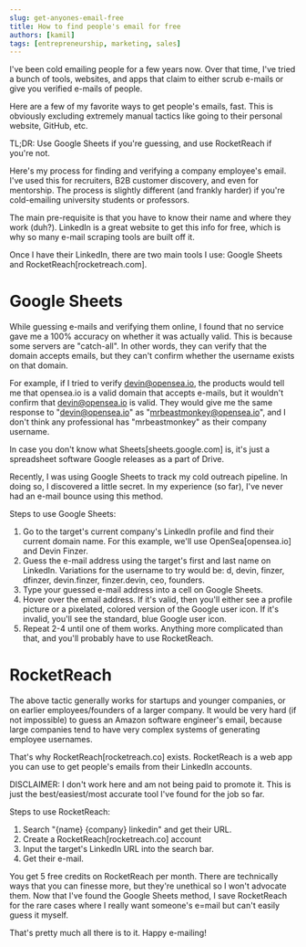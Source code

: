 ```yaml
---
slug: get-anyones-email-free
title: How to find people's email for free
authors: [kamil]
tags: [entrepreneurship, marketing, sales]
---
```


I've been cold emailing people for a few years now. Over that time, I've tried a bunch of tools, websites, and apps that claim to either scrub e-mails or give you verified e-mails of people.

Here are a few of my favorite ways to get people's emails, fast. This is obviously excluding extremely manual tactics like going to their personal website, GitHub, etc.

TL;DR: Use Google Sheets if you're guessing, and use RocketReach if you're not.

<!--truncate-->

Here's my process for finding and verifying a company employee's email. I've used this for recruiters, B2B customer discovery, and even for mentorship. The process is slightly different (and frankly harder) if you're cold-emailing university students or professors. 

The main pre-requisite is that you have to know their name and where they work (duh?). LinkedIn is a great website to get this info for free, which is why so many e-mail scraping tools are built off it.

Once I have their LinkedIn, there are two main tools I use: Google Sheets and RocketReach[rocketreach.com].

# Google Sheets

While guessing e-mails and verifying them online, I found that no service gave me a 100% accuracy on whether it was actually valid. This is because some servers are "catch-all". In other words, they can verify that the domain accepts emails, but they can't confirm whether the username exists on that domain. 

For example, if I tried to verify devin@opensea.io, the products would tell me that opensea.io is a valid domain that accepts e-mails, but it wouldn't confirm that devin@opensea.io is valid. They would give me the same response to "devin@opensea.io" as "mrbeastmonkey@opensea.io", and I don't think any professional has "mrbeastmonkey" as their company username.

In case you don't know what Sheets[sheets.google.com] is, it's just a spreadsheet software Google releases as a part of Drive.

Recently, I was using Google Sheets to track my cold outreach pipeline. In doing so, I discovered a little secret. In my experience (so far), I've never had an e-mail bounce using this method. 

Steps to use Google Sheets:
1. Go to the target's current company's LinkedIn profile and find their current domain name. For this example, we'll use OpenSea[opensea.io] and Devin Finzer.
2. Guess the e-mail address using the target's first and last name on LinkedIn. Variations for the username to try would be: d, devin, finzer, dfinzer, devin.finzer, finzer.devin, ceo, founders.
3. Type your guessed e-mail address into a cell on Google Sheets.
4. Hover over the email address. If it's valid, then you'll either see a profile picture or a pixelated, colored version of the Google user icon. If it's invalid, you'll see the standard, blue Google user icon.
5. Repeat 2-4 until one of them works. Anything more complicated than that, and you'll probably have to use RocketReach.

# RocketReach

The above tactic generally works for startups and younger companies, or on earlier employees/founders of a larger company. It would be very hard (if not impossible) to guess an Amazon software engineer's email, because large companies tend to have very complex systems of generating employee usernames. 

That's why RocketReach[rocketreach.co] exists. RocketReach is a web app you can use to get people's emails from their LinkedIn accounts.

DISCLAIMER: I don't work here and am not being paid to promote it. This is just the best/easiest/most accurate tool I've found for the job so far.

Steps to use RocketReach:
1. Search "{name} {company} linkedin" and get their URL.
2. Create a RocketReach[rocketreach.co] account
3. Input the target's LinkedIn URL into the search bar.
4. Get their e-mail.

You get 5 free credits on RocketReach per month. There are technically ways that you can finesse more, but they're unethical so I won't advocate them. Now that I've found the Google Sheets method, I save RocketReach for the rare cases where I really want someone's e=mail but can't easily guess it myself.

That's pretty much all there is to it. Happy e-mailing!